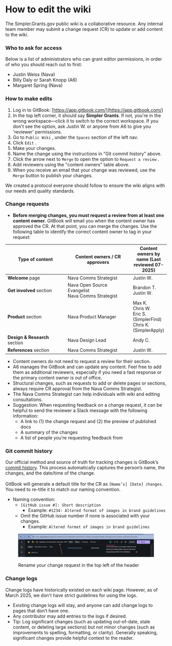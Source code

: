# How to edit the wiki

The Simpler.Grants.gov public wiki is a collaborative resource. Any internal team member may submit a change request (CR) to update or add content to the wiki.

### Who to ask for access

Below is a list of administrators who can grant editor permissions, in order of who you should reach out to first:

* Justin Weiss (Nava)
* Billy Daly or Sarah Knopp (A6)
* Margaret Spring (Nava)

### How to make edits

1. Log in to GitBook: [https://app.gitbook.com/](https://app.gitbook.com/)
2. In the top left corner, it should say **Simpler Grants**. If not, you're in the wrong workspace—click it to switch to the correct workspace. If you don't see the option, ask Justin W. or anyone from A6 to give you 'reviewer' permissions.
3. Go to `Public Wiki` , under the `Spaces` section of the left nav.
4. Click `Edit` .
5. Make your changes.
6. Name the change using the instructions in "Git commit history" above.
7. Click the arrow next to `Merge` to open the option to `Request a review` .
8. Add reviewers using the "content owners" table above.
9. When you receive an email that your change was reviewed, use the `Merge` button to publish your changes.

We created a protocol everyone should follow to ensure the wiki aligns with our needs and quality standards.

### Change requests

* **Before merging changes, you must request a review from at least one content owner.** GitBook will email you when the content owner has approved the CR. At that point, you can merge the changes. Use the following table to identify the correct content owner to tag in your request:

<table><thead><tr><th width="218.8125">Type of content</th><th width="245.98046875">Content owners / CR approvers</th><th>Content owners by name (Last reviewed 07-2025)</th></tr></thead><tbody><tr><td><strong>Welcome</strong> page</td><td>Nava Comms Strategist</td><td>Justin W.</td></tr><tr><td><strong>Get involved</strong> section</td><td>Nava Open Source Evangelist<br>Nava Comms Strategist</td><td>Brandon T.<br>Justin W.</td></tr><tr><td><strong>Product</strong> section</td><td>Nava Product Manager</td><td>Max K.<br>Chris W.<br>Eric S. (SimplerFind)<br>Chris K. (SimplerApply)</td></tr><tr><td><strong>Design &#x26; Research</strong> section</td><td>Nava Design Lead</td><td>Andy C.</td></tr><tr><td><strong>References</strong> section</td><td>Nava Comms Strategist</td><td>Justin W.</td></tr></tbody></table>

* Content owners do not need to request a review for their section.
* A6 manages the GitBook and can update any content. Feel free to add them as additional reviewers, especially if you need a fast response or the primary content owner is out of office.
* Structural changes, such as requests to add or delete pages or sections, always require CR approval from the Nava Comms Strategist.
* The Nava Comms Strategist can help individuals with wiki and editing consultations.
* Suggestion: When requesting feedback on a change request, it can be helpful to send the reviewer a Slack message with the following information:
  * A link to (1) the change request and (2) the preview of published docs
  * A summary of the changes
  * A list of people you’re requesting feedback from

### Git commit history

Our official method and source of truth for tracking changes is GitBook’s [commit history](https://github.com/HHS/simpler-grants-gov/commits/main/documentation/wiki). This process automatically captures the person’s name, the changes, and the date/time of the change.\
\
GitBook will generate a default title for the CR as `[Name’s] [Date] changes`. You need to re-title it to match our naming convention.

* Naming convention:
  * `[GitHub issue #]: Short description`
    * Example: `#1234: Altered format of images in brand guidelines`&#x20;
  * Omit the GitHub issue number if none is associated with your changes.
    * Example: `Altered format of images in brand guidelines`&#x20;

<figure><img src=".gitbook/assets/CR Title (1).png" alt="Header of the wiki&#x27;s editor with an arrow pointing to the field where the CR should be re-titled"><figcaption><p>Rename your change request in the top left of the header</p></figcaption></figure>

### Change logs

Change logs have historically existed on each wiki page. However, as of March 2025, we don't have strict guidelines for using the logs.

* Existing change logs will stay, and anyone can add change logs to pages that don’t have one.
* Any contributor may add entries to the logs if desired.
* Tip: Log significant changes (such as updating out-of-date, stale content, or deleting large sections) but not minor changes (such as improvements to spelling, formatting, or clarity). Generally speaking, significant changes provide helpful context to the reader.

